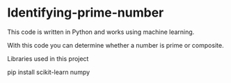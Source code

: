 # Identifying-prime-number
This code is written in Python and works using machine learning.

With this code you can determine whether a number is prime or composite.

Libraries used in this project 

pip install scikit-learn numpy
